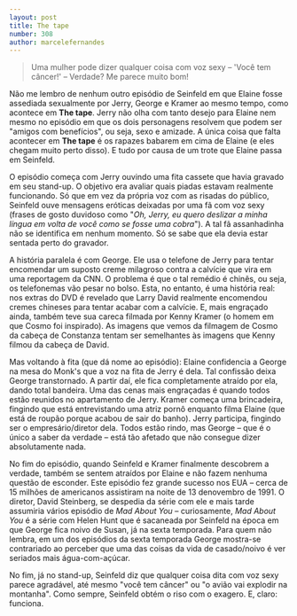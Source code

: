 ```yaml
---
layout: post
title: The tape
number: 308
author: marcelefernandes
---
```


> Uma mulher pode dizer qualquer coisa com voz sexy – 'Você tem câncer!' – Verdade? Me parece muito bom!

Não me lembro de nenhum outro episódio de Seinfeld em que Elaine fosse assediada sexualmente por Jerry, George e Kramer ao mesmo tempo, como acontece em **The tape**. Jerry não olha com tanto desejo para Elaine nem mesmo no episódio em que os dois personagens resolvem que podem ser "amigos com benefícios", ou seja, sexo e amizade. A única coisa que falta acontecer em **The tape** é os rapazes babarem em cima de Elaine (e eles chegam muito perto disso). E tudo por causa de um trote que Elaine passa em Seinfeld.

O episódio começa com Jerry ouvindo uma fita cassete que havia gravado em seu stand-up. O objetivo era avaliar quais piadas estavam realmente funcionando. Só que em vez da própria voz com as risadas do público, Seinfeld ouve mensagens eróticas deixadas por uma fã com voz sexy (frases de gosto duvidoso como "*Oh, Jerry, eu quero deslizar a minha língua em volta de você como se fosse uma cobra*"). A tal fã assanhadinha não se identifica em nenhum momento. Só se sabe que ela devia estar sentada perto do gravador.

A história paralela é com George. Ele usa o telefone de Jerry para tentar encomendar um suposto creme milagroso contra a calvície que vira em uma reportagem da CNN. O problema é que o tal remédio é chinês, ou seja, os telefonemas vão pesar no bolso. Esta, no entanto, é uma história real: nos extras do DVD é revelado que Larry David realmente encomendou cremes chineses para tentar acabar com a calvície. E, mais engraçado ainda, também teve sua careca filmada por Kenny Kramer (o homem em que Cosmo foi inspirado). As imagens que vemos da filmagem de Cosmo da cabeça de Constanza tentam ser semelhantes às imagens que Kenny filmou da cabeça de David.

Mas voltando à fita (que dá nome ao episódio): Elaine confidencia a George na mesa do Monk's que a voz na fita de Jerry é dela. Tal confissão deixa George transtornado. A partir daí, ele fica completamente atraído por ela, dando total bandeira. Uma das cenas mais engraçadas é quando todos estão reunidos no apartamento de Jerry. Kramer começa uma brincadeira, fingindo que está entrevistando uma atriz pornô enquanto filma Elaine (que está de roupão porque acabou de sair do banho). Jerry participa, fingindo ser o empresário/diretor dela. Todos estão rindo, mas George – que é o único a saber da verdade – está tão afetado que não consegue dizer absolutamente nada.

No fim do episódio, quando Seinfeld e Kramer finalmente descobrem a verdade, também se sentem atraídos por Elaine e não fazem nenhuma questão de esconder. Este episódio fez grande sucesso nos EUA – cerca de 15 milhões de americanos assistiram na noite de 13 denovembro de 1991. O diretor, David Steinberg, se despedia da série com ele e mais tarde assumiria vários episódio de *Mad About You* – curiosamente, *Mad About You* é a série com Helen Hunt que é sacaneada por Seinfeld na época em que George fica noivo de Susan, já na sexta temporada. Para quem não lembra, em um dos episódios da sexta temporada George mostra-se contrariado ao perceber que uma das coisas da vida de casado/noivo é ver seriados mais água-com-açúcar.

No fim, já no stand-up, Seinfeld diz que qualquer coisa dita com voz sexy parece agradável, até mesmo "você tem câncer" ou "o avião vai explodir na montanha". Como sempre, Seinfeld obtém o riso com o exagero. E, claro: funciona.